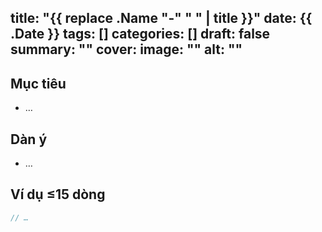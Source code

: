 title: "{{ replace .Name "-" " " | title }}"
date: {{ .Date }}
tags: []
categories: []
draft: false
summary: ""
cover:
  image: ""
  alt: ""
---
## Mục tiêu
- …

## Dàn ý
- …

## Ví dụ ≤15 dòng
```java
// …
